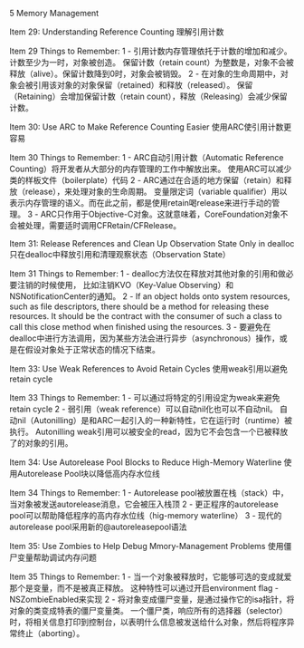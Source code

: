 5 Memory Management

Item 29: Understanding Reference Counting
理解引用计数

Item 29 Things to Remember:
1 - 引用计数内存管理依托于计数的增加和减少。计数至少为一时，对象被创造。
保留计数（retain count）为整数是，对象不会被释放（alive）。保留计数降到0时，对象会被销毁。
2 - 在对象的生命周期中，对象会被引用该对象的对象保留（retained）和释放（released）。
保留（Retaining）会增加保留计数（retain count），释放（Releasing）会减少保留计数。

Item 30: Use ARC to Make Reference Counting Easier
使用ARC使引用计数更容易

Item 30 Things to Remember:
1 - ARC自动引用计数（Automatic Reference Counting）将开发者从大部分的内存管理的工作中解放出来。
使用ARC可以减少类的样板文件（boilerplate）代码
2 - ARC通过在合适的地方保留（retain）和释放（release），来处理对象的生命周期。
变量限定词（variable qualifier）用以表示内存管理的语义。而在此之前，都是使用retain喝release来进行手动的管理。
3 - ARC只作用于Objective-C对象。这就意味着，CoreFoundation对象不会被处理，需要适时调用CFRetain/CFRelease。

Item 31: Release References and Clean Up Observation State Only in dealloc
只在dealloc中释放引用和清理观察状态（Observation State）

Item 31 Things to Remember:
1 - dealloc方法仅在释放对其他对象的引用和做必要注销的时候使用，
比如注销KVO（Key-Value Observing）和NSNotificationCenter的通知。
2 - If an object holds onto system resources, such as file descriptors, 
there should be a method for releasing these resources.
It should be the contract with the consumer of such a class to call this close method when finished using the resources.
3 - 要避免在dealloc中进行方法调用，因为某些方法会进行异步（asynchronous）操作，或是在假设对象处于正常状态的情况下结束。

Item 33: Use Weak References to Avoid Retain Cycles
使用weak引用以避免retain cycle

Item 33 Things to Remember:
1 - 可以通过将特定的引用设定为weak来避免retain cycle
2 - 弱引用（weak reference）可以自动nil化也可以不自动nil。
自动nil（Autonilling）是和ARC一起引入的一种新特性，它在运行时（runtime）被执行。
Autonilling weak引用可以被安全的read，因为它不会包含一个已被释放了的对象的引用。

Item 34: Use Autorelease Pool Blocks to Reduce High-Memory Waterline
使用Autorelease Pool块以降低高内存水位线

Item 34 Things to Remember:
1 - Autorelease pool被放置在栈（stack）中，当对象被发送autorelease消息，它会被压入栈顶
2 - 更正程序的autorelease pool可以帮助降低程序的高内存水位线（hig-memory waterline）
3 - 现代的autorelease pool采用新的@autoreleasepool语法

Item 35: Use Zombies to Help Debug Mmory-Management Problems
使用僵尸变量帮助调试内存问题

Item 35 Things to Remember:
1 - 当一个对象被释放时，它能够可选的变成就爱那个是变量，而不是被真正释放。
这种特性可以通过开启environment flag - NSZombieEnabled来实现
2 - 将对象变成僵尸变量，是通过操作它的isa指针，将对象的类变成特表的僵尸变量类。
一个僵尸类，响应所有的选择器（selector）时，将相关信息打印到控制台，以表明什么信息被发送给什么对象，然后将程序异常终止（aborting）。
